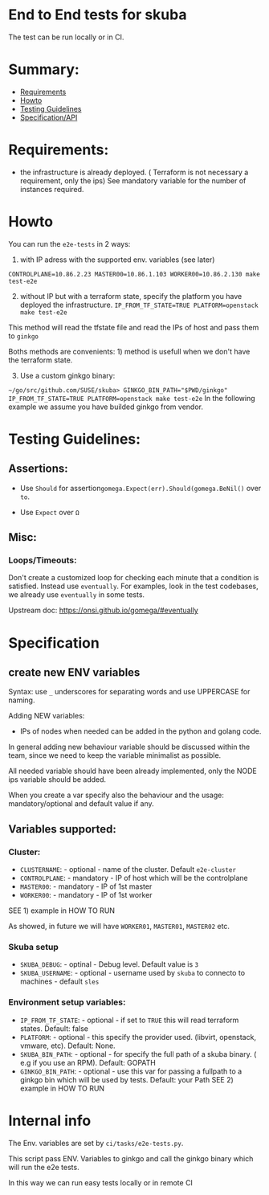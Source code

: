 # End to End tests for skuba

The test can be run locally or in CI.

# Summary:

- [Requirements](#requirements)
- [Howto](#howto)
- [Testing Guidelines](#testing-guidelines)
- [Specification/API](#specification)


# Requirements:

- the infrastructure is already deployed. ( Terraform is not necessary a requirement, only the ips)
  See mandatory variable for the number of instances required.

# Howto 

You can run the `e2e-tests` in 2 ways:

1) with IP adress with the supported env. variables (see later)

`CONTROLPLANE=10.86.2.23 MASTER00=10.86.1.103 WORKER00=10.86.2.130 make test-e2e` 

2) without IP but with a terraform state,  specify the platform you have deployed the infrastructure.
`IP_FROM_TF_STATE=TRUE PLATFORM=openstack make test-e2e`

This method will read the tfstate file and read the IPs of host and pass them to `ginkgo`

Boths methods are convenients: 1) method is usefull when we don't have the terraform state.

3) Use a custom ginkgo binary:

`~/go/src/github.com/SUSE/skuba> GINKGO_BIN_PATH="$PWD/ginkgo" IP_FROM_TF_STATE=TRUE PLATFORM=openstack make test-e2e`
In the following example we assume you have builded ginkgo from vendor.

# Testing Guidelines:

## Assertions:

- Use `Should`  for assertion`gomega.Expect(err).Should(gomega.BeNil()` over `to`.

- Use `Expect` over `Ω`

## Misc:

### Loops/Timeouts:

Don't create a customized loop for checking each minute that a condition is satisfied. Instead use `eventually`.
For examples, look in the test codebases,  we already use `eventually` in some tests.

Upstream doc: https://onsi.github.io/gomega/#eventually

# Specification

## create new ENV variables
Syntax: use `_` underscores for separating words and use UPPERCASE for naming.

Adding NEW variables:

- IPs of nodes when needed can be added in the python and golang code.

In general adding new behaviour variable should be discussed within the team, since we need to keep the variable minimalist as possible.

All needed variable should have been already implemented, only the NODE ips variable should be added. 

When you create a var specify also the behaviour and the usage: mandatory/optional and default value if any.


## Variables  supported:

### Cluster:

- `CLUSTERNAME`: - optional - name of the cluster. Default `e2e-cluster`
- `CONTROLPLANE`: - mandatory - IP of host which will be the controlplane
- `MASTER00`: - mandatory - IP of 1st master
- `WORKER00`: - mandatory - IP of 1st worker

SEE 1) example in HOW TO RUN

As showed, in future we will have `WORKER01`, `MASTER01`, `MASTER02` etc. 

### Skuba setup

- `SKUBA_DEBUG`: - optinal - Debug level. Default value is `3`
- `SKUBA_USERNAME`: - optional - username used by `skuba` to connecto to machines - default `sles`

### Environment setup variables:

- `IP_FROM_TF_STATE`: - optional - if set to `TRUE` this will read terraform states. Default: false
- `PLATFORM`: - optional - this specify the provider used. (libvirt, openstack, vmware, etc). Default: None.
- `SKUBA_BIN_PATH`: - optional - for specify the full path of a skuba binary. ( e.g if you use an RPM). Default: GOPATH
- `GINKGO_BIN_PATH`: - optional -  use this var for passing a fullpath to a ginkgo bin which will be used by tests. Default: your Path
SEE 2) example in HOW TO RUN


# Internal info

The Env. variables are set by `ci/tasks/e2e-tests.py`.

This script pass ENV. Variables to ginkgo and call the ginkgo binary which will run the e2e tests.

In this way we can run easy tests locally or in remote CI
